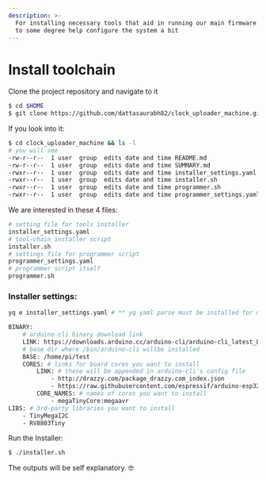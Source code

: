 ```yaml
---
description: >-
  For installing necessary tools that aid in running our main firmware and also
  to some degree help configure the system a bit
---
```


# Install toolchain

Clone the project repository and navigate to it

```bash
$ cd $HOME
$ git clone https://github.com/dattasaurabh82/clock_uploader_machine.git
```

If you look into it:

```bash
$ cd clock_uploader_machine && ls -l
# you will see 
-rw-r--r--  1 user  group  edits date and time README.md
-rw-r--r--  1 user  group  edits date and time SUMMARY.md
-rwxr--r--  1 user  group  edits date and time installer_settings.yaml
-rwxr--r--  1 user  group  edits date and time installer.sh
-rwxr--r--  1 user  group  edits date and time programmer.sh
-rwxr--r--  1 user  group  edits date and time programmer_settings.yaml
```

We are interested in these 4 files:

```bash
# setting file for tools installer
installer_settings.yaml
# tool-chain installer script
installer.sh
# settings file for programmer script
programmer_settings.yaml
# programmer script itself
programmer.sh
```

### Installer settings:

```bash
yq e installer_settings.yaml # ** yq yaml parse must be installed for next steps as well.
```

```bash
BINARY:
    # arduino-cli binary download link
    LINK: https://downloads.arduino.cc/arduino-cli/arduino-cli_latest_Linux_ARMv7.tar.gz
    # base dir where /bin/arduino-cli willbe installed
    BASE: /home/pi/test
    CORES: # links for board cores you want to install 
        LINK: # these will be appended in arduino-cli's config file
            - http://drazzy.com/package_drazzy.com_index.json
            - https://raw.githubusercontent.com/espressif/arduino-esp32/gh-pages/package_esp32_index.json
        CORE_NAMES: # names of cores you want to install 
            - megaTinyCore:megaavr
LIBS: # 3rd-party libraries you want to install
    - TinyMegaI2C
    - RV8803Tiny
```

Run the Installer:

```bash
$ ./installer.sh
```

The outputs will be self explanatory. 🤓

